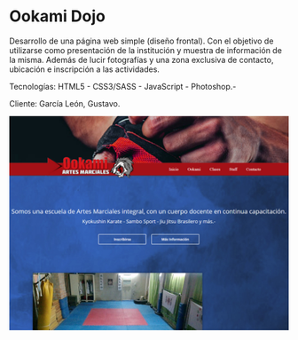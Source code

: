 # Ookami Dojo
Desarrollo de una página web simple (diseño frontal). Con el objetivo de utilizarse como presentación de la institución y muestra de información de la misma. Además de lucir fotografías y una zona exclusiva de contacto, ubicación e inscripción a las actividades.

Tecnologías: HTML5 - CSS3/SASS - JavaScript - Photoshop.-

Cliente: García León, Gustavo.

![Vista previa de la página web de Ookami Dojo.](/img/vistaprevia.jpg)
